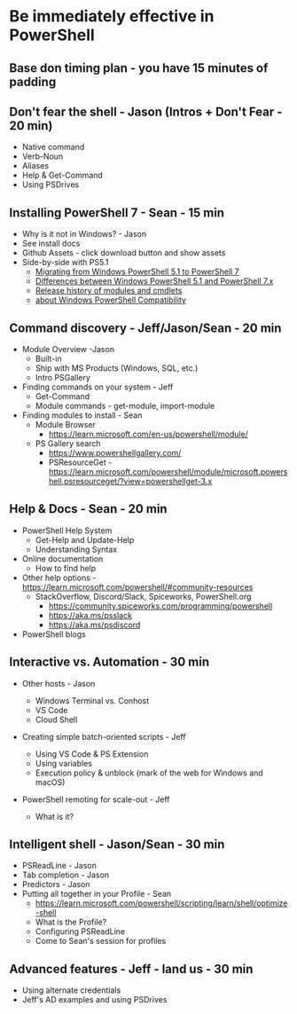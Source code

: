 # Be immediately effective in PowerShell

## Base don timing plan - you have 15 minutes of padding

## Don't fear the shell - Jason (Intros + Don't Fear - 20 min)

- Native command
- Verb-Noun
- Aliases
- Help & Get-Command
- Using PSDrives

## Installing PowerShell 7 - Sean - 15 min

- Why is it not in Windows? - Jason
- See install docs
- Github Assets - click download button and show assets
- Side-by-side with PS5.1
  - [Migrating from Windows PowerShell 5.1 to PowerShell 7](/powershell/scripting/whats-new/migrating-from-windows-powershell-51-to-powershell-7)
  - [Differences between Windows PowerShell 5.1 and PowerShell 7.x](/powershell/scripting/whats-new/differences-from-windows-powershell)
  - [Release history of modules and cmdlets](/powershell/scripting/whats-new/cmdlet-versions)
  - [about Windows PowerShell Compatibility](/powershell/module/microsoft.powershell.core/about/about_windows_powershell_compatibility)

## Command discovery - Jeff/Jason/Sean - 20 min

- Module Overview -Jason
  - Built-in
  - Ship with MS Products (Windows, SQL, etc.)
  - Intro PSGallery
- Finding commands on your system - Jeff
  - Get-Command
  - Module commands - get-module, import-module
- Finding modules to install - Sean
  - Module Browser
    - https://learn.microsoft.com/en-us/powershell/module/
  - PS Gallery search
    - https://www.powershellgallery.com/
    - PSResourceGet - https://learn.microsoft.com/powershell/module/microsoft.powershell.psresourceget/?view=powershellget-3.x

## Help & Docs - Sean - 20 min

- PowerShell Help System
  - Get-Help and Update-Help
  - Understanding Syntax
- Online documentation
  - How to find help
- Other help options - https://learn.microsoft.com/powershell/#community-resources
  - StackOverflow, Discord/Slack, Spiceworks, PowerShell.org
    - https://community.spiceworks.com/programming/powershell
    - https://aka.ms/psslack
    - https://aka.ms/psdiscord
- PowerShell blogs

## Interactive vs. Automation - 30 min

- Other hosts - Jason
  - Windows Terminal vs. Conhost
  - VS Code
  - Cloud Shell

- Creating simple batch-oriented scripts - Jeff
  - Using VS Code & PS Extension
  - Using variables
  - Execution policy & unblock (mark of the web for Windows and macOS)

- PowerShell remoting for scale-out - Jeff
  - What is it?

## Intelligent shell - Jason/Sean - 30 min

- PSReadLine - Jason
- Tab completion - Jason
- Predictors - Jason
- Putting all together in your Profile - Sean
  - https://learn.microsoft.com/powershell/scripting/learn/shell/optimize-shell
  - What is the Profile?
  - Configuring PSReadLine
  - Come to Sean's session for profiles

## Advanced features - Jeff - land us - 30 min

- Using alternate credentials
- Jeff's AD examples and using PSDrives
